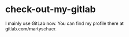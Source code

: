 # check-out-my-gitlab
I mainly use GitLab now. You can find my profile there at gitlab.com/martyschaer.
